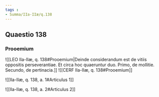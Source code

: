 ```yaml
---
tags : 
- Summa/IIa-IIæ/q.138
---
```


## Quaestio 138

### Prooemium

![[LEO IIa-IIæ, q. 138#Prooemium|Deinde considerandum est de vitiis oppositis perseverantiae. Et circa hoc quaeruntur duo. Primo, de mollitie. Secundo, de pertinacia.]]
![[CERF IIa-IIæ, q. 138#Prooemium]]

![[IIa-IIæ, q. 138, a. 1#Articulus 1]]

![[IIa-IIæ, q. 138, a. 2#Articulus 2]]

